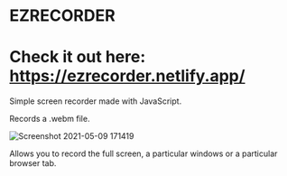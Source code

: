 # EZRECORDER
# Check it out here: https://ezrecorder.netlify.app/
Simple screen recorder made with JavaScript.

Records a .webm file.

![Screenshot 2021-05-09 171419](https://user-images.githubusercontent.com/75056416/117570929-179e0580-b0ea-11eb-866c-ae4482ab3c3d.png)

Allows you to record the full screen, a particular windows or a particular browser tab.
